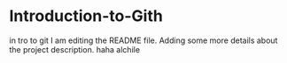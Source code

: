 # Introduction-to-Gith
in tro to git
I am editing the README file. Adding some more details about the project description.
haha alchile
